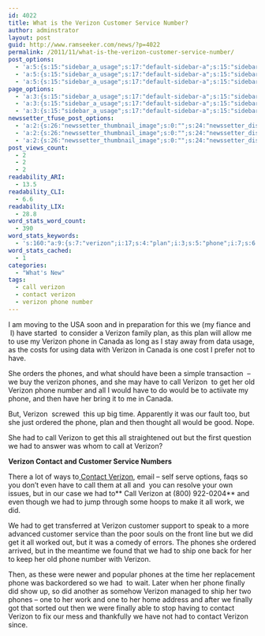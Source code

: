 ```yaml
---
id: 4022
title: What is the Verizon Customer Service Number?
author: adminstrator
layout: post
guid: http://www.ramseeker.com/news/?p=4022
permalink: /2011/11/what-is-the-verizon-customer-service-number/
post_options:
  - 'a:5:{s:15:"sidebar_a_usage";s:17:"default-sidebar-a";s:15:"sidebar_b_usage";s:17:"default-sidebar-b";s:9:"hwa_usage";s:17:"default-headerbar";s:8:"ad_above";s:0:"";s:8:"ad_below";s:0:"";}'
  - 'a:5:{s:15:"sidebar_a_usage";s:17:"default-sidebar-a";s:15:"sidebar_b_usage";s:17:"default-sidebar-b";s:9:"hwa_usage";s:17:"default-headerbar";s:8:"ad_above";s:0:"";s:8:"ad_below";s:0:"";}'
  - 'a:5:{s:15:"sidebar_a_usage";s:17:"default-sidebar-a";s:15:"sidebar_b_usage";s:17:"default-sidebar-b";s:9:"hwa_usage";s:17:"default-headerbar";s:8:"ad_above";s:0:"";s:8:"ad_below";s:0:"";}'
page_options:
  - 'a:3:{s:15:"sidebar_a_usage";s:17:"default-sidebar-a";s:15:"sidebar_b_usage";s:17:"default-sidebar-b";s:9:"hwa_usage";s:17:"default-headerbar";}'
  - 'a:3:{s:15:"sidebar_a_usage";s:17:"default-sidebar-a";s:15:"sidebar_b_usage";s:17:"default-sidebar-b";s:9:"hwa_usage";s:17:"default-headerbar";}'
  - 'a:3:{s:15:"sidebar_a_usage";s:17:"default-sidebar-a";s:15:"sidebar_b_usage";s:17:"default-sidebar-b";s:9:"hwa_usage";s:17:"default-headerbar";}'
newssetter_tfuse_post_options:
  - 'a:2:{s:26:"newssetter_thumbnail_image";s:0:"";s:24:"newssetter_disable_image";s:4:"true";}'
  - 'a:2:{s:26:"newssetter_thumbnail_image";s:0:"";s:24:"newssetter_disable_image";s:4:"true";}'
  - 'a:2:{s:26:"newssetter_thumbnail_image";s:0:"";s:24:"newssetter_disable_image";s:4:"true";}'
post_views_count:
  - 2
  - 2
  - 2
readability_ARI:
  - 13.5
readability_CLI:
  - 6.6
readability_LIX:
  - 28.8
word_stats_word_count:
  - 390
word_stats_keywords:
  - 's:160:"a:9:{s:7:"verizon";i:17;s:4:"plan";i:3;s:5:"phone";i:7;s:6:"canada";i:3;s:6:"phones";i:5;s:4:"call";i:5;s:7:"contact";i:4;s:8:"customer";i:3;s:7:"finally";i:3;}";'
word_stats_cached:
  - 1
categories:
  - "What's New"
tags:
  - call verizon
  - contact verizon
  - verizon phone number
---
```

I am moving to the USA soon and in preparation for this we (my fiance and  I) have started  to consider a Verizon family plan, as this plan will allow me to use my Verizon phone in Canada as long as I stay away from data usage, as the costs for using data with Verizon in Canada is one cost I prefer not to have.

She orders the phones, and what should have been a simple transaction  &#8211; we buy the verizon phones, and she may have to call Verizon  to get her old Verizon phone number and all I would have to do would be to actiivate my phone, and then have her bring it to me in Canada.

But, Verizon  screwed  this up big time. Apparently it was our fault too, but she just ordered the phone, plan and then thought all would be good. Nope.

She had to call Verizon to get this all straightened out but the first question we had to answer was whom to call at Verizon?

**Verizon Contact and Customer Service Numbers**

There a lot of ways to[ Contact Verizon][1], email &#8211; self serve options, faqs so you don&#8217;t even have to call them at all and  you can resolve your own issues, but in our case we had to** Call Verizon at (800) 922-0204** and even though we had to jump through some hoops to make it all work, we did.

We had to get transferred at Verizon customer support to speak to a more advanced customer service than the poor souls on the front line but we did get it all worked out, but it was a comedy of errors. The phones she ordered arrived, but in the meantime we found that we had to ship one back for her to keep her old phone number with Verizon.

Then, as these were newer and popular phones at the time her replacement phone was backordered so we had  to wait. Later when her phone finally did show up, so did another as somehow Verizon managed to ship her two phones &#8211; one to her work and one to her home address and after we finally got that sorted out then we were finally able to stop having to contact Verizon to fix our mess and thankfully we have not had to contact Verizon since.

&nbsp;

&nbsp;

 [1]: http://www.verizonwireless.com/b2c/contact/index.jsp